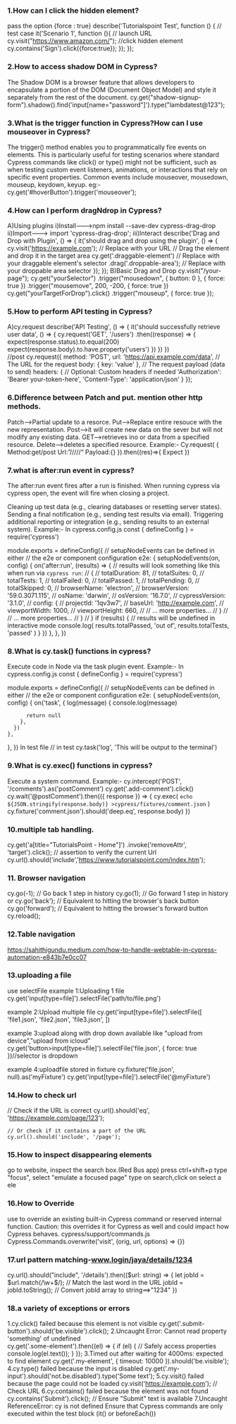 ### 1.How can I click the hidden element?
pass the option {force : true}
describe('Tutorialspoint Test', function () {
   // test case
   it('Scenario 1', function (){
      // launch URL
      cy.visit("https://www.amazon.com/");
      //click hidden element
      cy.contains('Sign').click({force:true});
   });
});
### 2.How to access shadow DOM in Cypress?
The Shadow DOM is a browser feature that allows developers to encapsulate a portion of the DOM (Document Object Model) and style it separately from the rest of the document.
cy.get("shadow-signup-form").shadow().find('input[name="password"]').type("lambdatest@123");
### 3.What is the trigger function in Cypress?How can I use mouseover in Cypress?
The trigger() method enables you to programmatically fire events on elements. This is particularly useful for testing scenarios where standard Cypress commands like click() or type() might not be sufficient, such as when testing custom event listeners, animations, or interactions that rely on specific event properties.
Common events include mouseover, mousedown, mouseup, keydown, keyup.
eg:-
 cy.get('#hoverButton').trigger('mouseover');
 ### 4.How can I perform dragNdrop in Cypress?
 A)Using plugins
    i)Install--->npm install --save-dev cypress-drag-drop
    ii)Import---> import 'cypress-drag-drop';
    iii)Interact
describe('Drag and Drop with Plugin', () => {
  it('should drag and drop using the plugin', () => {
    cy.visit('https://example.com'); // Replace with your URL
    // Drag the element and drop it in the target area
    cy.get('.draggable-element') // Replace with your draggable element's selector
      .drag('.droppable-area'); // Replace with your droppable area selector
  });
});
B)Basic Drag and Drop
cy.visit("/your-page");
    cy.get("yourSelector")
      .trigger("mousedown", { button: 0 }, { force: true })
      .trigger("mousemove", 200, -200, { force: true })
    cy.get("yourTargetForDrop").click()
      .trigger("mouseup", { force: true });

### 5.How to perform API testing in Cypress?
A)cy.request
describe('API Testing', () => {
  it('should successfully retrieve user data', () => {
    cy.request('GET', '/users')
      .then((response) => {
        expect(response.status).to.equal(200)
        expect(response.body).to.have.property('users')
      })
  })
})    
//post
cy.request({
  method: 'POST',
  url: 'https://api.example.com/data',  // The URL for the request
  body: { key: 'value' },              // The request payload (data to send)
  headers: {                          // Optional: Custom headers if needed
    'Authorization': 'Bearer your-token-here',
    'Content-Type': 'application/json'
  }
});


### 6.Difference between Patch and put. mention other http methods.
Patch-->Partial update to a resorce.
Put-->Replace entire resouce with the new representation.
Post-->it will create new data on the sever but will not modify any existing data.
GET-->retrieves ino or data from a specified resource.
Delete-->deletes a specified resource.
Example:-
Cy.request(
{
Method:get/post
Url:”/////“
Payload:{}
}).then((res)=>{
Expect
})

### 7.what is after:run event in cypress?
The after:run event fires after a run is finished. When running cypress via cypress open, the event will fire when closing a project.

Cleaning up test data (e.g., clearing databases or resetting server states).
Sending a final notification (e.g., sending test results via email).
Triggering additional reporting or integration (e.g., sending results to an external system).
Example:-
In cypress.config.js
const { defineConfig } = require('cypress')

module.exports = defineConfig({
  // setupNodeEvents can be defined in either
  // the e2e or component configuration
  e2e: {
    setupNodeEvents(on, config) {
      on('after:run', (results) => {
        // results will look something like this when run via `cypress run`:
        // {
        //   totalDuration: 81,
        //   totalSuites: 0,
        //   totalTests: 1,
        //   totalFailed: 0,
        //   totalPassed: 1,
        //   totalPending: 0,
        //   totalSkipped: 0,
        //   browserName: 'electron',
        //   browserVersion: '59.0.3071.115',
        //   osName: 'darwin',
        //   osVersion: '16.7.0',
        //   cypressVersion: '3.1.0',
        //   config: {
        //     projectId: '1qv3w7',
        //     baseUrl: 'http://example.com',
        //     viewportWidth: 1000,
        //     viewportHeight: 660,
        //     // ... more properties...
        //   }
        //   // ... more properties...
        //   }
        // }
        if (results) {
          // results will be undefined in interactive mode
          console.log(
            results.totalPassed,
            'out of',
            results.totalTests,
            'passed'
          )
        }
      })
    },
  },
})

### 8.What is cy.task() functions in cypress?
Execute code in Node via the task plugin event.
Example:-
In cypress.config.js
const { defineConfig } = require('cypress')

module.exports = defineConfig({
  // setupNodeEvents can be defined in either
  // the e2e or component configuration
  e2e: {
    setupNodeEvents(on, config) {
      on('task', {
        log(message) {
          console.log(message)

          return null
        },
      })
    },
  },
})
In test file
// in test
cy.task('log', 'This will be output to the terminal')

### 9.What is cy.exec() functions in cypress?
Execute a system command.
Example:-
cy.intercept('POST', '/comments').as('postComment')
cy.get('.add-comment').click()
cy.wait('@postComment').then(({ response }) => {
  cy.exec(
    `echo ${JSON.stringify(response.body)} >cypress/fixtures/comment.json`
  )
  cy.fixture('comment.json').should('deep.eq', response.body)
})
### 10.multiple tab handling.
  cy.get('a[title="TutorialsPoint - Home"]')
      .invoke('removeAttr', 'target').click();
      // assertion to verify the current Url
          cy.url().should('include','https://www.tutorialspoint.com/index.htm');

### 11. Browser navigation
cy.go(-1); // Go back 1 step in history
cy.go(1);  // Go forward 1 step in history
or
cy.go('back');  // Equivalent to hitting the browser's back button
cy.go('forward');  // Equivalent to hitting the browser's forward button
cy.reload();
### 12.Table navigation
https://sahithigundu.medium.com/how-to-handle-webtable-in-cypress-automation-e843b7e0cc07
### 13.uploading a file
use selectFile
example 1:Uploading 1 file
cy.get('input[type=file]').selectFile('path/to/file.png')
>>>>>>>>>
example 2:Upload multiple file
cy.get('input[type=file]').selectFile([
  'file1.json',
  'file2.json',
  'file3.json',
])
>>>
example 3:upload along with drop down available like "upload from device","upload from icloud"
cy.get('button>input[type=file]').selectFile('file.json', { force: true })//selector is dropdown 
>>>>
example 4:uploadfile stored in fixture
cy.fixture('file.json', null).as('myFixture')
cy.get('input[type=file]').selectFile('@myFixture')
### 14.How to check url
  // Check if the URL is correct
    cy.url().should('eq', 'https://example.com/page/123');
    
    // Or check if it contains a part of the URL
    cy.url().should('include', '/page');
### 15.How to inspect disappearing elements
go to website, inspect the search box.(Red Bus app)
press ctrl+shift+p
type "focus", select "emulate a focused page"
type on search,click on select a ele
### 16.How to Override
use to override an existing built-in Cypress command or reserved internal function. Caution: this overrides it for Cypress as well and could impact how Cypress behaves.
cypress/support/commands.js
Cypress.Commands.overwrite('visit', (orig, url, options) => {})
### 17.url pattern matching-www.login/jaya/details/1234
cy.url().should("include", '/details').then(($url: string) => {
  let jobId = $url.match(/\w+$/); // Match the last word in the URL
  jobId = jobId.toString(); // Convert jobId array to string==>"1234"
})
### 18.a variety of exceptions or errors 
1.cy.click() failed because this element is not visible 
  cy.get('.submit-button').should('be.visible').click();
2.Uncaught Error: Cannot read property 'something' of undefined  
cy.get('.some-element').then((el) => {
  if (el) {
    // Safely access properties
    console.log(el.text());
  }
});
3.Timed out after waiting for 4000ms: expected to find element
cy.get('.my-element', { timeout: 10000 }).should('be.visible');
4.cy.type() failed because the input is disabled
cy.get('.my-input').should('not.be.disabled').type('Some text');
5.cy.visit() failed because the page could not be loaded
cy.visit('https://example.com');  // Check URL
6.cy.contains() failed because the element was not found
cy.contains('Submit').click();  // Ensure "Submit" text is available
7.Uncaught ReferenceError: cy is not defined
Ensure that Cypress commands are only executed within the test block (it() or beforeEach())




